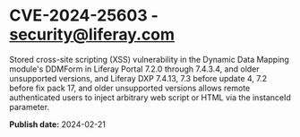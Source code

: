 # CVE-2024-25603 - security@liferay.com

Stored cross-site scripting (XSS) vulnerability in the Dynamic Data Mapping module's DDMForm in Liferay Portal 7.2.0 through 7.4.3.4, and older unsupported versions, and Liferay DXP 7.4.13, 7.3 before update 4, 7.2 before fix pack 17, and older unsupported versions allows remote authenticated users to inject arbitrary web script or HTML via the instanceId parameter.

**Publish date:** 2024-02-21
